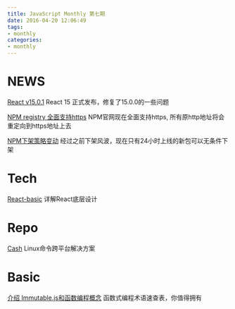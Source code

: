 ```yaml
---
title: JavaScript Monthly 第七期
date: 2016-04-20 12:06:49
tags:
- monthly
categories:
- monthly
---
```

# NEWS

[React v15.0.1](https://facebook.github.io/react/blog/2016/04/08/react-v15.0.1.html)
React 15 正式发布，修复了15.0.0的一些问题

[NPM registry 全面支持https](http://blog.npmjs.org/post/142077474335/npm-registry-is-now-fully-https?utm_source=nodeweekly&utm_medium=email)
NPM官网现在全面支持https, 所有原http地址将会重定向到https地址上去

[NPM下架策略变动](http://blog.npmjs.org/post/141905368000/changes-to-npms-unpublish-policy)
经过之前下架风波，现在只有24小时上线的新包可以无条件下架

<!-- more -->

# Tech

[React-basic](https://github.com/reactjs/react-basic)
详解React底层设计

# Repo

[Cash](https://github.com/dthree/cash)
Linux命令跨平台解决方案

# Basic

[介绍 Immutable.js和函数编程概念](https://auth0.com/blog/2016/03/23/intro-to-immutable-js/?utm_source=javascriptweekly&utm_medium=email)
函数式编程术语速查表，你值得拥有
